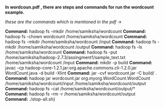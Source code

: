 **In wordcoun.pdf , there are steps and commands for run the wordcount example.**

*these are the commands which is mentioned in the pdf* ->

**Command:** hadoop fs -mkdir /home/samiksha/wordcount
**Command:** hadoop fs -chown wordcount /home/samiksha/wordcount
**Command:** hadoop fs -mkdir  /home/samiksha/wordcount /input
**Command:** hadoop fs -mkdir  /home/samiksha/wordcount /output
**Command:** hadoop fs -ls /home/samiksha/wordcount
**Command:** hadoop fs -put /home/samiksha/hadoop-2.7.3/assingment1/sample\_text.txt /home/samiksha/wordcount /input
**Command:** mkdir -p build 
**Command:** javac -cp hadoop-core-1.2.1.jar:org.apache.commons.cli-1.2.0.jar WordCount.java -d build -Xlint 
**Command:** jar -cvf wordcount.jar -C build/ .
**Command:** hadoop jar wordcount.jar org.myorg.WordCount.WordCount /home/samiksha/wordcount/input /home/samiksha/wordcount/output
**Command:** hadoop fs -cat /home/samiksha/wordcount/output/*  
**Command:** hadoop fs -rm -r /home/samiksha/wordcount/output
**Command:** ./stop-all.sh}
